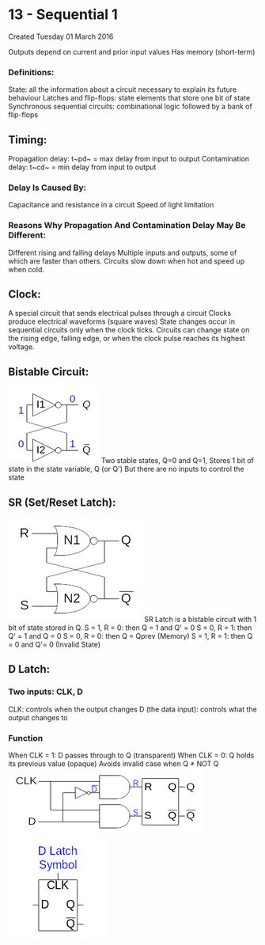 # 13 - Sequential 1
Created Tuesday 01 March 2016

Outputs depend on current and prior input values
Has memory (short-term)

### Definitions:
State: all the information about a circuit necessary to explain its future behaviour
Latches and flip-flops: state elements that store one bit of state
Synchronous sequential circuits: combinational logic followed by a bank of flip-flops


Timing:
-------
Propagation delay: t~pd~ = max delay from input to output
Contamination delay: t~cd~ = min delay from input to output


### Delay Is Caused By:
Capacitance and resistance in a circuit
Speed of light limitation


### Reasons Why Propagation And Contamination Delay May Be Different:
Different rising and falling delays
Multiple inputs and outputs, some of which are faster than others.
Circuits slow down when hot and speed up when cold.


Clock:
------
A special circuit that sends electrical pulses through a circuit
Clocks produce electrical waveforms (square waves)
State changes occur in sequential circuits only when the clock ticks. 
Circuits can change state on the rising edge, falling edge, or when the clock pulse reaches its highest voltage.


Bistable Circuit:
-----------------
![](./13_-_Sequential_1/pasted_image.png)
Two stable states, Q=0 and Q=1, 
Stores 1 bit of state in the state variable, Q (or Q')
But there are no inputs to control the state


SR (Set/Reset Latch):
---------------------
![](./13_-_Sequential_1/pasted_image001.png)
SR Latch is a bistable circuit with 1 bit of state stored in Q.
S = 1, R = 0: then Q = 1 and Q' = 0
S = 0, R = 1: then Q' = 1 and Q = 0
S = 0, R = 0: then Q = Qprev (Memory)
S = 1, R = 1: then Q = 0 and Q'= 0 (Invalid State) 


D Latch:
--------

### Two inputs: CLK, D
CLK: controls when the output changes
D (the data input): controls what the output changes to


### Function
When CLK = 1: D passes through to Q (transparent)
When CLK = 0: Q holds its previous value (opaque)
Avoids invalid case when Q ≠ NOT Q
![](./13_-_Sequential_1/pasted_image002.png)![](./13_-_Sequential_1/pasted_image003.png)


